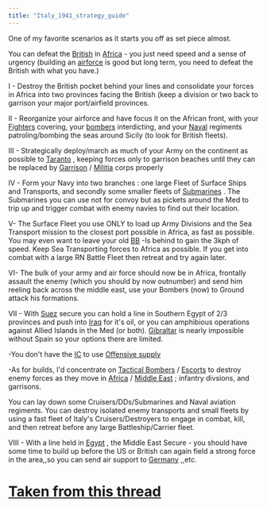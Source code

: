 ```yaml
---
title: "Italy_1941_strategy_guide"
---
```


One of my favorite scenarios as it starts you off as set piece almost.

You can defeat the
[British](/index.php?title=British&action=edit&redlink=1 "British (page does not exist)")
in [Africa](/Africa "Africa") - you just need speed and a sense of
urgency (building an
[airforce](/index.php?title=Airforce&action=edit&redlink=1 "Airforce (page does not exist)")
is good but long term, you need to defeat the British with what you
have.)

I - Destroy the British pocket behind your lines and consolidate your
forces in Africa into two provinces facing the British (keep a division
or two back to garrison your major port/airfield provinces.

II - Reorganize your airforce and have focus it on the African front,
with your [Fighters](/Fighters "Fighters") covering, your
[bombers](/index.php?title=Bombers&action=edit&redlink=1 "Bombers (page does not exist)")
interdicting, and your
[Naval](/index.php?title=Naval&action=edit&redlink=1 "Naval (page does not exist)")
regiments patroling/bombing the seas around Sicily (to look for British
fleets).

III - Strategically deploy/march as much of your Army on the continent
as possible to
[Taranto](/index.php?title=Taranto&action=edit&redlink=1 "Taranto (page does not exist)")
, keeping forces only to garrison beaches until they can be replaced by
[Garrison](/Garrison "Garrison") / [Militia](/Militia "Militia") corps
properly

IV - Form your Navy into two branches : one large Fleet of Surface Ships
and Transports, and secondly some smaller fleets of
[Submarines](/index.php?title=Submarines&action=edit&redlink=1 "Submarines (page does not exist)")
. The Submarines you can use not for convoy but as pickets around the
Med to trip up and trigger combat with enemy navies to find out their
location.

V- The Surface Fleet you use ONLY to load up Army Divisions and the Sea
Transport mission to the closest port possible in Africa, as fast as
possible. You may even want to leave your old [BB](/BB "BB") -Is behind
to gain the 3kph of speed. Keep Sea Transporting forces to Africa as
possible. If you get into combat with a large RN Battle Fleet then
retreat and try again later.

VI- The bulk of your army and air force should now be in Africa,
frontally assault the enemy (which you should by now outnumber) and send
him reeling back across the middle east, use your Bombers (now) to
Ground attack his formations.

VII - With
[Suez](/index.php?title=Suez&action=edit&redlink=1 "Suez (page does not exist)")
secure you can hold a line in Southern Egypt of 2/3 provinces and push
into [Iraq](/Iraq "Iraq") for it's oil, or you can amphibious operations
against Allied Islands in the Med (or both).
[Gibraltar](/index.php?title=Gibraltar&action=edit&redlink=1 "Gibraltar (page does not exist)")
is nearly impossible without Spain so your options there are limited.

-You don't have the [IC](/IC "IC") to use [Offensive
supply](/index.php?title=Offensive_supply&action=edit&redlink=1 "Offensive supply (page does not exist)")

-As for builds, I'd concentrate on [Tactical
Bombers](/Tactical_Bombers "Tactical Bombers") /
[Escorts](/index.php?title=Escorts&action=edit&redlink=1 "Escorts (page does not exist)")
to destroy enemy forces as they move in [Africa](/Africa "Africa") /
[Middle
East](/index.php?title=Middle_East&action=edit&redlink=1 "Middle East (page does not exist)")
; infantry divsions, and garrisons.

You can lay down some Cruisers/DDs/Submarines and Naval aviation
regiments. You can destroy isolated enemy transports and small fleets by
using a fast fleet of Italy's Cruisers/Destroyers to engage in combat,
kill, and then retreat before any large Battleship/Carrier fleet.

VIII - With a line held in
[Egypt](/index.php?title=Egypt&action=edit&redlink=1 "Egypt (page does not exist)")
, the Middle East Secure - you should have some time to build up before
the US or British can again field a strong force in the area,,so you can
send air support to [Germany](/Germany "Germany") ,,etc.

#  [Taken from this thread](http://forum.paradoxplaza.com/forum/showthread.php?t=358160) 
